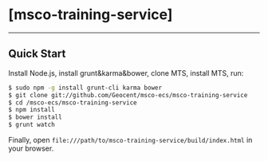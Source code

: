 # [msco-training-service]

***

## Quick Start

Install Node.js, install grunt&karma&bower, clone MTS, install MTS, run:

```sh
$ sudo npm -g install grunt-cli karma bower
$ git clone git://github.com/Geocent/msco-ecs/msco-training-service
$ cd /msco-ecs/msco-training-service
$ npm install
$ bower install
$ grunt watch
```

Finally, open `file:///path/to/msco-training-service/build/index.html` in your browser.

